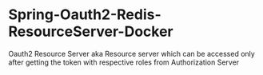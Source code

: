 # Spring-Oauth2-Redis-ResourceServer-Docker
Oauth2 Resource Server aka Resource server which can be accessed only after getting the token with respective roles from Authorization Server
